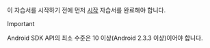 이 자습서를 시작하기 전에 먼저 [시작](../articles/mobile-engagement/mobile-engagement-android-get-started.md) 자습서를 완료해야 합니다.

> [!IMPORTANT]
> Android SDK API의 최소 수준은 10 이상(Android 2.3.3 이상)이어야 합니다.
> 
> 



<!--HONumber=Nov16_HO3-->


